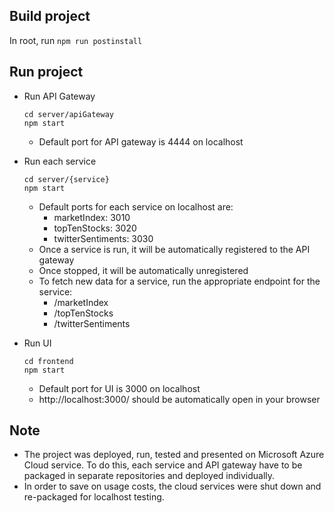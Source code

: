 ## Build project

In root, run
    ```
    npm run postinstall
    ```


## Run project

* Run API Gateway
    ```
    cd server/apiGateway
    npm start
    ```
    * Default port for API gateway is 4444 on localhost

* Run each service
    ```
    cd server/{service}
    npm start
    ```
    * Default ports for each service on localhost are: 
        * marketIndex: 3010
        * topTenStocks: 3020
        * twitterSentiments: 3030
    * Once a service is run, it will be automatically registered to the API gateway
    * Once stopped, it will be automatically unregistered
    * To fetch new data for a service, run the appropriate endpoint for the service:
        * /marketIndex
        * /topTenStocks
        * /twitterSentiments


* Run UI
    ```
    cd frontend
    npm start
    ```
    * Default port for UI is 3000 on localhost
    * http://localhost:3000/ should be automatically open in your browser



## Note

* The project was deployed, run, tested and presented on Microsoft Azure Cloud service. To do this, each service and API gateway have to be packaged in separate repositories and deployed individually. 
* In order to save on usage costs, the cloud services were shut down and re-packaged for localhost testing.